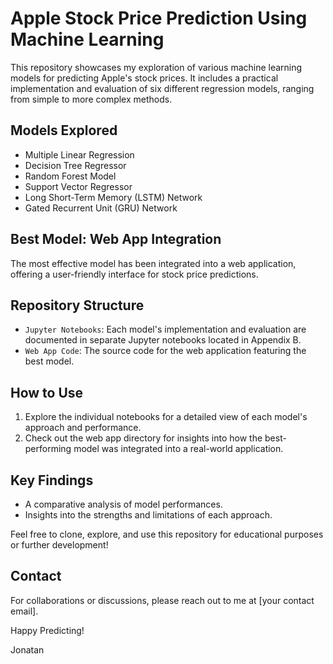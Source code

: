 # Apple Stock Price Prediction Using Machine Learning

This repository showcases my exploration of various machine learning models for predicting Apple's stock prices. It includes a practical implementation and evaluation of six different regression models, ranging from simple to more complex methods.

## Models Explored
- Multiple Linear Regression
- Decision Tree Regressor
- Random Forest Model
- Support Vector Regressor
- Long Short-Term Memory (LSTM) Network
- Gated Recurrent Unit (GRU) Network

## Best Model: Web App Integration
The most effective model has been integrated into a web application, offering a user-friendly interface for stock price predictions.

## Repository Structure
- `Jupyter Notebooks`: Each model's implementation and evaluation are documented in separate Jupyter notebooks located in Appendix B.
- `Web App Code`: The source code for the web application featuring the best model.

## How to Use
1. Explore the individual notebooks for a detailed view of each model's approach and performance.
2. Check out the web app directory for insights into how the best-performing model was integrated into a real-world application.

## Key Findings
- A comparative analysis of model performances.
- Insights into the strengths and limitations of each approach.

Feel free to clone, explore, and use this repository for educational purposes or further development!

## Contact
For collaborations or discussions, please reach out to me at [your contact email].

Happy Predicting!

Jonatan
